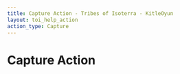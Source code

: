 ```yaml
---
title: Capture Action - Tribes of Isoterra - KitleOyun
layout: toi_help_action
action_type: Capture
---
```


<h1 class="h1">Capture Action</h1>
